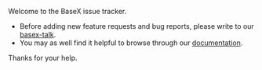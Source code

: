 Welcome to the BaseX issue tracker.

* Before adding new feature requests and bug reports,
  please write to our [basex-talk](http://basex.org/open-source/).
* You may as well find it helpful to browse through our
  [documentation](http://docs.basex.org/wiki/Main_Page).

Thanks for your help.
